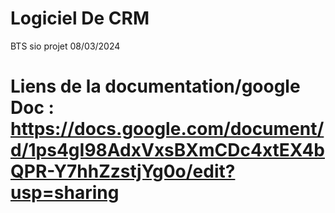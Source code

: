 # Logiciel De CRM
BTS sio projet 08/03/2024
# Liens de la documentation/google Doc :  https://docs.google.com/document/d/1ps4gI98AdxVxsBXmCDc4xtEX4bQPR-Y7hhZzstjYg0o/edit?usp=sharing
